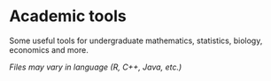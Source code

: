 # Academic tools

Some useful tools for undergraduate mathematics, statistics, biology, economics and more.

*Files may vary in language (R, C++, Java, etc.)*
